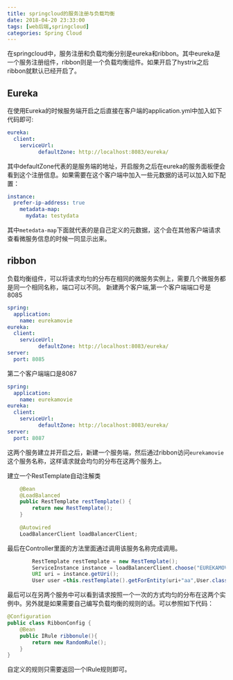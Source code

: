 ```yaml
---
title: springcloud的服务注册与负载均衡
date: 2018-04-20 23:33:00
tags: [web后端,springcloud]
categories: Spring Cloud
---
```

在springcloud中，服务注册和负载均衡分别是eureka和ribbon。其中eureka是一个服务注册组件，ribbon则是一个负载均衡组件。如果开启了hystrix之后ribbon就默认已经开启了。


## Eureka
在使用Eureka的时候服务端开启之后直接在客户端的application.yml中加入如下代码即可:
```yml
eureka:
  client:
    serviceUrl:
          defaultZone: http://localhost:8083/eureka/
```
其中defaultZone代表的是服务端的地址，开启服务之后在eureka的服务面板便会看到这个注册信息。如果需要在这个客户端中加入一些元数据的话可以加入如下配置：
```yml
instance:
  prefer-ip-address: true
    metadata-map:
      mydata: testydata
```
其中`metedata-map`下面就代表的是自己定义的元数据，这个会在其他客户端请求查看微服务信息的时候一同显示出来。



## ribbon
负载均衡组件，可以将请求均匀的分布在相同的微服务实例上，需要几个微服务都是同一个相同名称，端口可以不同。
新建两个客户端,第一个客户端端口号是8085
```yml
spring:
  application:
    name: eurekamovie
eureka:
  client:
    serviceUrl:
          defaultZone: http://localhost:8083/eureka/
server:
  port: 8085
```

第二个客户端端口是8087
```yml
spring:
  application:
    name: eurekamovie
eureka:
  client:
    serviceUrl:
          defaultZone: http://localhost:8083/eureka/
server:
  port: 8087
```
这两个服务建立并开启之后，新建一个服务端，然后通过ribbon访问`eurekamovie`这个服务名称，这样请求就会均匀的分布在这两个服务上。

建立一个RestTemplate自动注解类
```java
    @Bean
    @LoadBalanced
    public RestTemplate restTemplate() {
        return new RestTemplate();
    }
    
    @Autowired
    LoadBalancerClient loadBalancerClient;
```
最后在Controller里面的方法里面通过调用该服务名称完成调用。
```java
        RestTemplate restTemplate = new RestTemplate();
        ServiceInstance instance = loadBalancerClient.choose("EUREKAMOVIE");
        URI uri = instance.getUri();
        User user =this.restTemplate().getForEntity(uri+"aa",User.class).getBody();
```
最后可以在另两个服务中可以看到请求按照一个一次的方式均匀的分布在这两个实例中。另外就是如果需要自己编写负载均衡的规则的话。可以参照如下代码：
```java
@Configuration
public class RibbonConfig {
    @Bean
    public IRule ribbonule(){
        return new RandomRule();
    }
}
```
自定义的规则只需要返回一个IRule规则即可。
